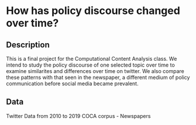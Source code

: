 # How has policy discourse changed over time?

## Description
This is a final project for the Computational Content Analysis class. We intend to study the policy discourse of one selected topic over time to examine similarites and differences over time on twitter. We also compare these patterns with that seen in the newspaper, a different medium of policy communication before social media became prevalent.

## Data
Twitter Data from 2010 to 2019
COCA corpus - Newspapers

